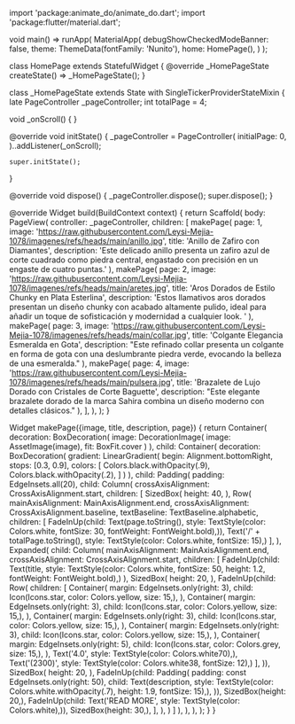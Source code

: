 import 'package:animate_do/animate_do.dart';
import 'package:flutter/material.dart';

void main() => runApp(
  MaterialApp(
    debugShowCheckedModeBanner: false,
    theme: ThemeData(fontFamily: 'Nunito'),
    home: HomePage(),
  )
);

class HomePage extends StatefulWidget {
  @override
  _HomePageState createState() => _HomePageState();
}

class _HomePageState extends State<HomePage> with SingleTickerProviderStateMixin {
  late PageController _pageController;
  int totalPage = 4;

  void _onScroll() {
  }

  @override
  void initState() {
    _pageController = PageController(
      initialPage: 0,
    )..addListener(_onScroll);

    super.initState();
  } 

  @override
  void dispose() {
    _pageController.dispose();
    super.dispose();
  }

  @override
  Widget build(BuildContext context) {
    return Scaffold(
      body: PageView(
        controller: _pageController,
        children: <Widget>[
          makePage(
            page: 1,
            image: 'https://raw.githubusercontent.com/Leysi-Mejia-1078/imagenes/refs/heads/main/anillo.jpg',
            title: 'Anillo de Zafiro con Diamantes',
            description: 'Este delicado anillo presenta un zafiro azul de corte cuadrado como piedra central, engastado con precisión en un engaste de cuatro puntas.'
          ),
          makePage(
            page: 2,
            image: 'https://raw.githubusercontent.com/Leysi-Mejia-1078/imagenes/refs/heads/main/aretes.jpg',
            title: 'Aros Dorados de Estilo Chunky en Plata Esterlina',
            description: 'Estos llamativos aros dorados presentan un diseño chunky con acabado altamente pulido, ideal para añadir un toque de sofisticación y modernidad a cualquier look. '
          ),
          makePage(
            page: 3,
            image: 'https://raw.githubusercontent.com/Leysi-Mejia-1078/imagenes/refs/heads/main/collar.jpg',
            title: 'Colgante Elegancia Esmeralda en Gota',
            description: "Este refinado collar presenta un colgante en forma de gota con una deslumbrante piedra verde, evocando la belleza de una esmeralda."
          ),
          makePage(
            page: 4,
            image: 'https://raw.githubusercontent.com/Leysi-Mejia-1078/imagenes/refs/heads/main/pulsera.jpg',
            title: 'Brazalete de Lujo Dorado con Cristales de Corte Baguette',
            description: "Este elegante brazalete dorado de la marca Sahira combina un diseño moderno con detalles clásicos."
          ),
        ],
      ),
    );
  }

  Widget makePage({image, title, description, page}) {
    return Container(
      decoration: BoxDecoration(
        image: DecorationImage(
          image: AssetImage(image),
          fit: BoxFit.cover
        )
      ),
      child: Container(
        decoration: BoxDecoration(
          gradient: LinearGradient(
            begin: Alignment.bottomRight,
            stops: [0.3, 0.9],
            colors: [
              Colors.black.withOpacity(.9),
              Colors.black.withOpacity(.2),
            ]
          )
        ),
        child: Padding(
          padding: EdgeInsets.all(20),
          child: Column(
            crossAxisAlignment: CrossAxisAlignment.start,
            children: <Widget>[
              SizedBox(
                height: 40,
              ),
              Row(
                mainAxisAlignment: MainAxisAlignment.end,
                crossAxisAlignment: CrossAxisAlignment.baseline,
                textBaseline: TextBaseline.alphabetic,
                children: <Widget>[
                  FadeInUp(child: Text(page.toString(), style: TextStyle(color: Colors.white, fontSize: 30, fontWeight: FontWeight.bold),)),
                  Text('/' + totalPage.toString(), style: TextStyle(color: Colors.white, fontSize: 15),)
                ],
              ),
              Expanded(
                child: Column(
                  mainAxisAlignment: MainAxisAlignment.end,
                  crossAxisAlignment: CrossAxisAlignment.start,
                  children: <Widget>[
                    FadeInUp(child:
                      Text(title, style: TextStyle(color: Colors.white, fontSize: 50, height: 1.2, fontWeight: FontWeight.bold),)
                    ),
                    SizedBox(
                      height: 20,
                    ),
                    FadeInUp(child: Row(
                      children: <Widget>[
                        Container(
                          margin: EdgeInsets.only(right: 3),
                          child: Icon(Icons.star, color: Colors.yellow, size: 15,),
                        ),
                        Container(
                          margin: EdgeInsets.only(right: 3),
                          child: Icon(Icons.star, color: Colors.yellow, size: 15,),
                        ),
                        Container(
                          margin: EdgeInsets.only(right: 3),
                          child: Icon(Icons.star, color: Colors.yellow, size: 15,),
                        ),
                        Container(
                          margin: EdgeInsets.only(right: 3),
                          child: Icon(Icons.star, color: Colors.yellow, size: 15,),
                        ),
                        Container(
                          margin: EdgeInsets.only(right: 5),
                          child: Icon(Icons.star, color: Colors.grey, size: 15,),
                        ),
                        Text('4.0', style: TextStyle(color: Colors.white70),),
                        Text('(2300)', style: TextStyle(color: Colors.white38, fontSize: 12),)
                      ],
                    )),
                    SizedBox(
                      height: 20,
                    ),
                    FadeInUp(child: Padding(
                      padding: const EdgeInsets.only(right: 50),
                      child: Text(description, style: TextStyle(color: Colors.white.withOpacity(.7), height: 1.9, fontSize: 15),),
                    )),
                    SizedBox(height: 20,),
                    FadeInUp(child: Text('READ MORE', style: TextStyle(color: Colors.white),)),
                    SizedBox(height: 30,),
                  ],
                ),
              )
            ]
          ),
        ),
      ),
    );
  }
}
